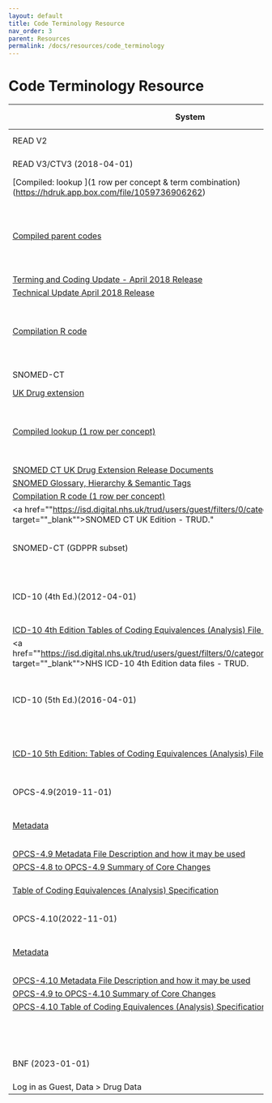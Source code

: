 ```yaml
---
layout: default
title: Code Terminology Resource
nav_order: 3
parent: Resources
permalink: /docs/resources/code_terminology
---
```


# Code Terminology Resource


| System | Lookup files (Box) | Lookup files (DSS) | Documentation | Source |
| --- | --- | --- | --- | --- |
| READ V2 | [Codes and descriptions](https://hdruk.app.box.com/folder/180333787939) |  |  | John Nolan |
| READ V3/CTV3 (2018-04-01) | [Original v3 files](https://hdruk.app.box.com/folder/176836413615) |
| [Compiled: lookup ](1 row per concept & term combination)(https://hdruk.app.box.com/file/1059736906262) |
| [Compiled parent codes](https://hdruk.app.box.com/file/1059710246796) |  | [Clinical Terms (The Read Codes) Overview - April 2018 Release](https://hdruk.app.box.com/file/1037479195645) |
| [Terming and Coding Update - April 2018 Release](https://hdruk.app.box.com/file/1037489251919) |
| [Technical Update April 2018 Release](https://hdruk.app.box.com/file/1037482221795) |
| [Compilation R code](https://hdruk.app.box.com/file/1059734265976) | <a href="https://isd.digital.nhs.uk/trud/users/guest/filters/0/categories/9/items/19/releases" target="_blank">NHS UK Read Codes Clinical Terms Version 3 - TRUD</a>. |
| SNOMED-CT | [UK Clinical edition](https://hdruk.app.box.com/folder/176837745907) |
| [UK Drug extension](https://hdruk.app.box.com/folder/176839090369) |
| [Compiled lookup (1 row per concept)](https://hdruk.app.box.com/file/1059733222603) |  | [SNOMED CT UK Clinical Extension Release Documents](https://nhsengland.kahootz.com/connect.ti/t_c_home/browseFolder?fid=16607376) |
| [SNOMED CT UK Drug Extension Release Documents](https://nhsengland.kahootz.com/connect.ti/t_c_home/view?objectId=14540272) |
| [SNOMED Glossary, Hierarchy & Semantic Tags](https://hdruk.app.box.com/file/1060661938054) |
| [Compilation R code (1 row per concept)](https://hdruk.app.box.com/file/1059735084291) |  |
| <a href=""https://isd.digital.nhs.uk/trud/users/guest/filters/0/categories/26"" target=""_blank"">SNOMED CT UK Edition - TRUD</a>." |
| SNOMED-CT (GDPPR subset) | [Code, descriptions and COVID-19 clusters](https://hdruk.app.box.com/file/1059663377904) |  | See source | <a href="https://digital.nhs.uk/coronavirus/gpes-data-for-pandemic-planning-and-research/guide-for-analysts-and-users-of-the-data#patient-inclusion-exclusion" target="_blank">General Practice Extraction Service (GPES) Data for pandemic planning and research: a guide for analysts and users of the data - NHS England Digital</a>. |
| ICD-10 (4th Ed.)(2012-04-01) | [Codes, Titles & Metadata](https://hdruk.app.box.com/file/1037484036694) |  | "[ICD-10 4th Edition: Codes and Titles and Metadata File Specification](https://hdruk.app.box.com/file/1037490010209) |
| [ICD-10 4th Edition Tables of Coding Equivalences (Analysis) File Specification](https://hdruk.app.box.com/file/1037481397009) |  |
| <a href=""https://isd.digital.nhs.uk/trud/users/guest/filters/0/categories/28/items/53/releases"" target=""_blank"">NHS ICD-10 4th Edition data files - TRUD</a>. |
|  |
| ICD-10 (5th Ed.)(2016-04-01) | [Codes, Titles & Metadata](https://hdruk.app.box.com/file/1037486223581) |  | [ICD-10 5th Edition: Codes and Titles and Metadata File Specification](https://hdruk.app.box.com/file/1037489434237) |
| [ICD-10 5th Edition: Tables of Coding Equivalences (Analysis) File Specification](https://hdruk.app.box.com/file/1037480201574) | <a href="https://isd.digital.nhs.uk/trud/users/guest/filters/0/categories/28/items/258/releases" target="_blank">NHS ICD-10 5th Edition data files - TRUD</a>. |
| OPCS-4.9(2019-11-01) | [Codes & Titles](https://hdruk.app.box.com/file/1037485318682) |
| [Metadata](https://hdruk.app.box.com/file/1037486609941) |  | [Description of files in release subpack](https://hdruk.app.box.com/file/1037485467081) |
| [OPCS-4.9 Metadata File Description and how it may be used](https://hdruk.app.box.com/file/1037485046922) |
| [OPCS-4.8 to OPCS-4.9 Summary of Core Changes](https://hdruk.app.box.com/file/1037482589769) |
| [Table of Coding Equivalences (Analysis) Specification](https://hdruk.app.box.com/file/1037479522678) | <a href="https://isd.digital.nhs.uk/trud/users/guest/filters/0/categories/10/items/119/releases?source=summary" target="_blank">OPCS-4 data files - TRUD</a>. |
| OPCS-4.10(2022-11-01) | [Codes & Titles](https://hdruk.app.box.com/file/1055092984927) |
| [Metadata](https://hdruk.app.box.com/file/1055093563775) |  | [Description of files in release subpack](https://hdruk.app.box.com/file/1055082432323) |
| [OPCS-4.10 Metadata File Description and how it may be used](https://hdruk.app.box.com/file/1055090796418) |
| [OPCS-4.9 to OPCS-4.10 Summary of Core Changes](https://hdruk.app.box.com/file/1055089150569) |
| [OPCS-4.10 Table of Coding Equivalences (Analysis) Specification](https://hdruk.app.box.com/file/1055090585629) |
|  | <a href="https://isd.digital.nhs.uk/trud/users/guest/filters/0/categories/10/items/119/releases?source=summary" target="_blank">OPCS-4 data files - TRUD</a>. |
| BNF (2023-01-01) | [Codelists](https://hdruk.app.box.com/folder/183926885744) |  | [Prescription data | NHSBSA](https://www.nhsbsa.nhs.uk/prescription-data) | https://applications.nhsbsa.nhs.uk/infosystems/welcome |
| Log in as Guest, Data > Drug Data |
